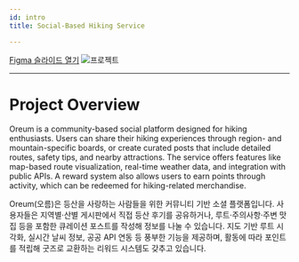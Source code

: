```yaml
---
id: intro
title: Social-Based Hiking Service

---
```


[Figma 슬라이드 열기](https://www.figma.com/slides/D1mxNRJgbZa3TRkuRSfGXU/Product-Review?node-id=5-125&t=1QyiKP8VWyh5RoS2-0)
![프로젝트](/img/projects_oreum_preview.png)


---

# Project Overview

Oreum is a community-based social platform designed for hiking enthusiasts. Users can share their hiking experiences through region- and mountain-specific boards, or create curated posts that include detailed routes, safety tips, and nearby attractions. The service offers features like map-based route visualization, real-time weather data, and integration with public APIs. A reward system also allows users to earn points through activity, which can be redeemed for hiking-related merchandise.


Oreum(오름)은 등산을 사랑하는 사람들을 위한 커뮤니티 기반 소셜 플랫폼입니다. 사용자들은 지역별·산별 게시판에서 직접 등산 후기를 공유하거나, 루트·주의사항·주변 맛집 등을 포함한 큐레이션 포스트를 작성해 정보를 나눌 수 있습니다. 지도 기반 루트 시각화, 실시간 날씨 정보, 공공 API 연동 등 풍부한 기능을 제공하며, 활동에 따라 포인트를 적립해 굿즈로 교환하는 리워드 시스템도 갖추고 있습니다.